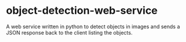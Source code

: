 # object-detection-web-service
A web service written in python to detect objects in images and sends a JSON response back to the client listing the objects.
